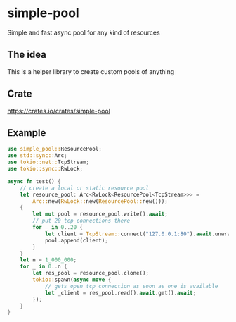 # simple-pool

Simple and fast async pool for any kind of resources

## The idea

This is a helper library to create custom pools of anything

## Crate

<https://crates.io/crates/simple-pool>

## Example

```rust
use simple_pool::ResourcePool;
use std::sync::Arc;
use tokio::net::TcpStream;
use tokio::sync::RwLock;

async fn test() {
    // create a local or static resource pool
    let resource_pool: Arc<RwLock<ResourcePool<TcpStream>>> =
        Arc::new(RwLock::new(ResourcePool::new()));
    {
        let mut pool = resource_pool.write().await;
        // put 20 tcp connections there
        for _ in 0..20 {
            let client = TcpStream::connect("127.0.0.1:80").await.unwrap();
            pool.append(client);
        }
    }
    let n = 1_000_000;
    for _ in 0..n {
        let res_pool = resource_pool.clone();
        tokio::spawn(async move {
            // gets open tcp connection as soon as one is available
            let _client = res_pool.read().await.get().await;
        });
    }
}
```
